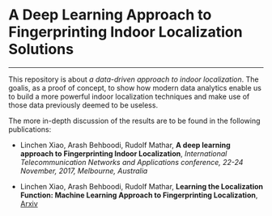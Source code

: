 # A Deep Learning Approach to Fingerprinting Indoor Localization Solutions
------

This repository is about *a data-driven approach to indoor localization*. The goalis, as a proof of concept, to show how modern data analytics enable us to build a more powerful indoor localization techniques and make use of those data previously deemed to be useless.
 
The more in-depth discussion of the results are to be found in the following publications:

* Linchen Xiao, Arash Behboodi, Rudolf Mathar, **A deep learning approach to Fingerprinting Indoor Localization**, *International Telecommunication Networks and Applications conference, 22-24 November, 2017, Melbourne, Australia*

* Linchen Xiao, Arash Behboodi, Rudolf Mathar, **Learning the Localization Function: Machine Learning Approach to Fingerprinting Localization**, [Arxiv](https://arxiv.org/abs/1803.08153)